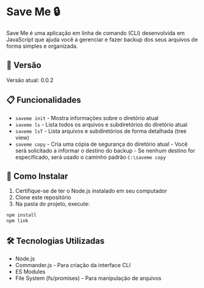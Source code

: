 
# Save Me 🔒

Save Me é uma aplicação em linha de comando (CLI) desenvolvida em JavaScript que ajuda você a gerenciar e fazer backup dos seus arquivos de forma simples e organizada.

## 📝 Versão

Versão atual: 0.0.2

## 📋 Funcionalidades

- `saveme init` - Mostra informações sobre o diretório atual
- `saveme ls` - Lista todos os arquivos e subdiretórios do diretório atual
- `saveme lsT` - Lista arquivos e subdiretórios de forma detalhada (tree view)
- `saveme copy` - Cria uma cópia de segurança do diretório atual
        - Você será solicitado a informar o destino do backup
        - Se nenhum destino for especificado, será usado o caminho padrão `C:\saveme copy`

## 🚀 Como Instalar

1. Certifique-se de ter o Node.js instalado em seu computador
2. Clone este repositório
3. Na pasta do projeto, execute:
```bash
npm install
npm link
```


## 🛠️ Tecnologias Utilizadas

- Node.js
- Commander.js - Para criação da interface CLI
- ES Modules
- File System (fs/promises) - Para manipulação de arquivos


